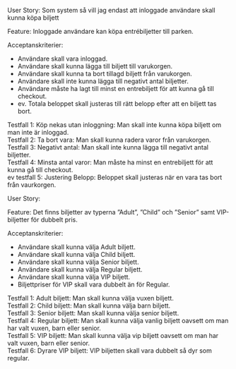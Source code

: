 User Story:
Som system så vill jag endast att inloggade användare skall kunna köpa biljett

Feature: 
Inloggade användare kan köpa entrébiljetter till parken.

Acceptanskriterier:
- Användare skall vara inloggad.
- Användare skall kunna lägga till biljett till varukorgen.
- Användare skall kunna ta bort tillagd biljett från varukorgen.
- Användare skall inte kunna lägga till negativt antal biljetter.
- Användare måste ha lagt till minst en entrebiljett för att kunna gå till checkout.
- ev. Totala beloppet skall justeras till rätt belopp efter att en biljett tas bort.

Testfall 1: Köp nekas utan inloggning: Man skall inte kunna köpa biljett om man inte är inloggad.  
Testfall 2: Ta bort vara: Man skall kunna radera varor från varukorgen.  
Testfall 3: Negativt antal: Man skall inte kunna lägga till negativt antal biljetter.  
Testfall 4: Minsta antal varor: Man måste ha minst en entrebiljett för att kunna gå till checkout.  
ev testfall 5: Justering Belopp: Beloppet skall justeras när en vara tas bort från vaurkorgen.  

User Story:


Feature:
Det finns biljetter av typerna ”Adult”, ”Child” och ”Senior” samt VIP-biljetter för dubbelt pris.

Acceptanskriterier:
- Användare skall kunna välja Adult biljett.
- Användare skall kunna välja Child biljett.
- Användare skall kunna välja Senior biljett.
- Användare skall kunna välja Regular biljett.
- Användare skall kunna välja VIP biljett.
- Biljettpriser för VIP skall vara dubbelt än för Regular.

Testfall 1: Adult biljett: Man skall kunna välja vuxen biljett.  
Testfall 2: Child biljett: Man skall kunna välja barn biljett.  
Testfall 3: Senior biljett: Man skall kunna välja senior biljett.  
Testfall 4: Regular biljett: Man skall kunna välja vanlig biljett oavsett om man har valt vuxen, barn eller senior.  
Testfall 5: VIP biljett: Man skall kunna välja vip biljett oavsett om man har valt vuxen, barn eller senior.  
Testfall 6: Dyrare VIP biljett: VIP biljetten skall vara dubbelt så dyr som regular.  